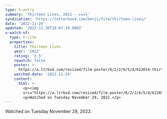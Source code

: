```yaml
---
type: h-entry
summary: 'Thirteen Lives, 2022 - ★★★½'
syndication: 'https://letterboxd.com/benji/film/thirteen-lives/'
date: '2022-11-29'
updated: '2022-11-30T18:07:34.000Z'
u-watch-of:
  type: h-cite
  properties:
    title: Thirteen Lives
    year: '2022'
    rating: '3.5'
    rewatch: false
    poster: >-
      https://a.ltrbxd.com/resized/film-poster/6/2/2/6/5/4/622654-thirteen-lives-0-600-0-900-crop.jpg?v=df719c3b6c
    watched-date: '2022-11-29'
    content:
      html: >-
        <p><img
        src="https://a.ltrbxd.com/resized/film-poster/6/2/2/6/5/4/622654-thirteen-lives-0-600-0-900-crop.jpg?v=df719c3b6c"/></p>
        <p>Watched on Tuesday November 29, 2022.</p>
---
```

Watched on Tuesday November 29, 2022.
